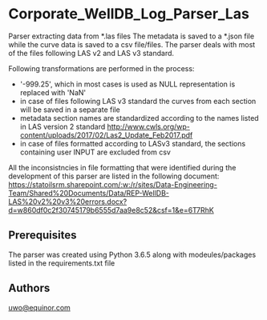 # Corporate_WellDB_Log_Parser_Las

Parser extracting data from *.las files
The metadata is saved to a *.json file while the curve data is saved to a csv file/files.
The parser deals with most of the files following LAS v2 and LAS v3 standard.

Following transformations are performed in the process:
- '-999.25', which in most cases is used as NULL representation is replaced with 'NaN'
- in case of files following LAS v3 standard the curves from each section will be saved in a separate file
- metadata section names are standardized according to the names listed in LAS version 2 standard
http://www.cwls.org/wp-content/uploads/2017/02/Las2_Update_Feb2017.pdf
- in case of files formatted according to LASv3 standard, the sections containing user INPUT are excluded from csv

All the inconsistncies in file formatting that were identified during the development of this parser are listed in the following document:
https://statoilsrm.sharepoint.com/:w:/r/sites/Data-Engineering-Team/Shared%20Documents/Data/REP-WellDB-LAS%20v2%20v3%20errors.docx?d=w860df0c2f30745179b6555d7aa9e8c52&csf=1&e=6T7RhK


## Prerequisites

The parser was created using Python 3.6.5 along with modeules/packages listed in the requirements.txt file


## Authors

uwo@equinor.com
